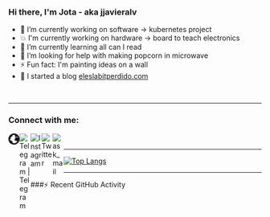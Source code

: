 ### Hi there, I'm Jota - aka jjavieralv

- 🔭 I’m currently working on software -> kubernetes project
- 💥 I'm currently working on hardware -> board to teach electronics
- 🌱 I’m currently learning all can I read
- 🤔 I’m looking for help with making popcorn in microwave
- ⚡ Fun fact: I'm painting ideas on a wall
- 🎪 I started a blog [eleslabitperdido.com][website]
<br />

----

### Connect with me:

[<img align="left" alt="eleslabitperdido.com" width="22px" src="https://raw.githubusercontent.com/iconic/open-iconic/master/svg/globe.svg" />][website]
[<img align="left" alt="Telegram | Telegram" width="22px" src="https://cdn.jsdelivr.net/npm/simple-icons@v3/icons/telegram.svg" />][telegram]
[<img align="left" alt="Instagram" width="22px" src="https://cdn.jsdelivr.net/npm/simple-icons@v3/icons/instagram.svg" />][instagram]
[<img align="left" alt="Twitter" width="22px" src="https://cdn.jsdelivr.net/npm/simple-icons@v3/icons/twitter.svg" />][twitter]
[<img align="left" alt="ask_mail" width="22px" src="https://cdn.jsdelivr.net/npm/simple-icons@v3/icons/gmail.svg" />][ask_mail]
<br/>

---

[![Top Langs](https://github-readme-stats.vercel.app/api/top-langs/?username=jjavieralv&layout=compact)](https://github.com/jjavieralv/github-readme-stats)

[website]: https://www.eleslabitperdido.com
[telegram]: https://t.me/sirniorJJ
[ask_mail]: mailto:suport@elbitperdido.com
[instagram]: https://www.instagram.com/eleslabitperdido/
[twitter]: https://twitter.com/eleslabitperdi1

---

###:zap: Recent GitHub Activity
<!--START_SECTION:activity-->
<!--END_SECTION:activity-->

